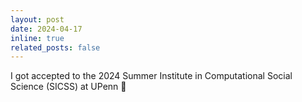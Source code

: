 ```yaml
---
layout: post
date: 2024-04-17
inline: true
related_posts: false
---
```

I got accepted to the 2024 Summer Institute in Computational Social Science (SICSS) at UPenn 🤩